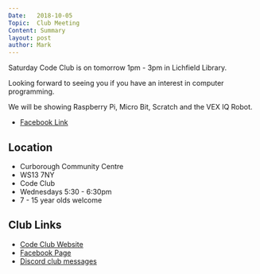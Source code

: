 ```yaml
---
Date:   2018-10-05
Topic:  Club Meeting
Content: Summary
layout: post
author: Mark
---
```

Saturday Code Club is on tomorrow 1pm - 3pm
in Lichfield Library.

Looking forward to seeing you if you have an interest in computer programming.

We will be showing Raspberry Pi, Micro Bit, Scratch and the VEX IQ Robot.



* [Facebook Link](https://www.facebook.com/1481985248595237/posts/1735232553270504/)

## Location

* Curborough Community Centre
* WS13 7NY
* Code Club
* Wednesdays 5:30 - 6:30pm
* 7 - 15 year olds welcome

## Club Links

* [Code Club Website](https://lichfield-code-club.github.io/)
* [Facebook Page](https://www.facebook.com/LichfieldCoders)
* [Discord club messages](https://discord.gg/szz6xGK)
